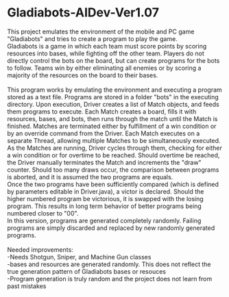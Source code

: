# Gladiabots-AIDev-Ver1.07
This project emulates the environment of the mobile and PC game "Gladiabots" and tries to create a program to play the game.<br>
Gladiabots is a game in which each team must score points by scoring resources into bases, while fighting off the other team. Players do not directly control the bots on the board, but can create programs for the bots to follow. Teams win by either eliminating all enemies or by scoring a majority of the resources on the board to their bases.<br><br>
This program works by emulating the environment and executing a program stored as a text file. Programs are stored in a folder "bots" in the executing directory. Upon execution, Driver creates a list of Match objects, and feeds them programs to execute. Each Match creates a board, fills it with resources, bases, and bots, then runs through the match until the Match is finished. Matches are terminated either by fulfillment of a win condition or by an override command from the Driver. Each Match executes on a separate Thread, allowing multiple Matches to be simultaneously executed.<br>
As the Matches are running, Driver cycles through them, checking for either a win condition or for overtime to be reached. Should overtime be reached, the Driver manually terminates the Match and increments the "draw" counter. Should too many draws occur, the comparison between programs is aborted, and it is assumed the two programs are equals.<br>
Once the two programs have been sufficiently compared (which is defined by parameters editable in Driver.java), a victor is declared. Should the higher numbered program be victorious, it is swapped with the losing program. This results in long term behavior of better programs being numbered closer to "00".<br>
In this version, programs are generated completely randomly. Failing programs are simply discarded and replaced by new randomly generated programs.<br><br>
Needed improvements:<br>
-Needs Shotgun, Sniper, and Machine Gun classes <br>
-bases and resources are generated randomly. This does not reflect the true generation pattern of Gladiabots bases or resouces<br>
-Program generation is truly random and the project does not learn from past mistakes
